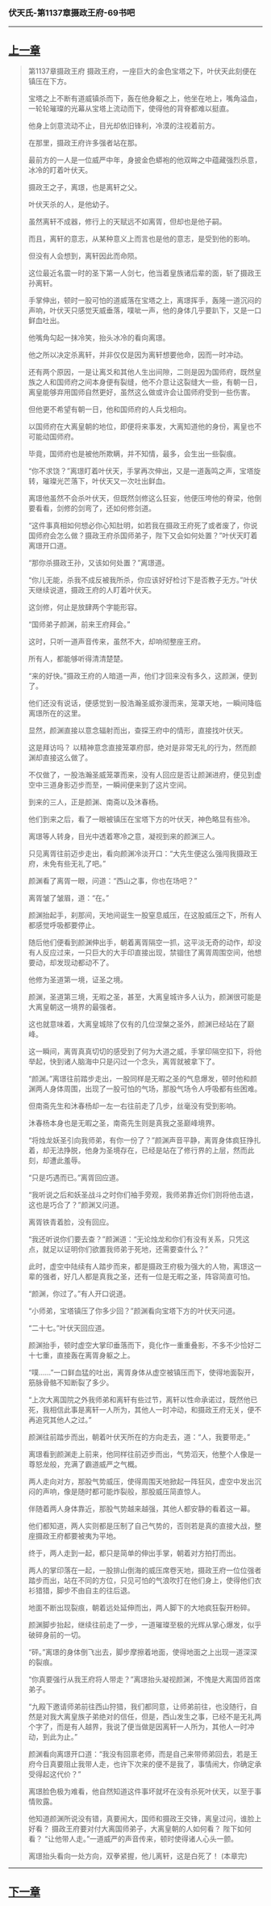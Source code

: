 ### 伏天氏-第1137章摄政王府-69书吧

--------
[上一章](./0ba7f208ad5deb3d42bc5f51dcf39aa6.md)
--------


>
>
>
>第1137章摄政王府
>摄政王府，一座巨大的金色宝塔之下，叶伏天此刻便在镇压在下方。
>
>宝塔之上不断有道威镇杀而下，轰在他身躯之上，他坐在地上，嘴角溢血，一轮轮璀璨的光幕从宝塔上流动而下，使得他的背脊都难以挺直。
>
>他身上剑意流动不止，目光却依旧锋利，冷漠的注视着前方。
>
>在那里，摄政王府许多强者站在那。
>
>最前方的一人是一位威严中年，身披金色蟒袍的他双眸之中蕴藏强烈杀意，冰冷的盯着叶伏天。
>
>摄政王之子，离璟，也是离轩之父。
>
>叶伏天杀的人，是他幼子。
>
>虽然离轩不成器，修行上的天赋远不如离胥，但却也是他子嗣。
>
>而且，离轩的意志，从某种意义上而言也是他的意志，是受到他的影响。
>
>但没有人会想到，离轩因此而命陨。
>
>这位最近名震一时的圣下第一人剑七，他当着皇族诸后辈的面，斩了摄政王孙离轩。
>
>手掌伸出，顿时一股可怕的道威落在宝塔之上，离璟挥手，轰隆一道沉闷的声响，叶伏天只感觉天威垂落，噗呲一声，他的身体几乎要趴下，又是一口鲜血吐出。
>
>他嘴角勾起一抹冷笑，抬头冰冷的看向离璟。
>
>他之所以决定杀离轩，并非仅仅是因为离轩想要他命，因而一时冲动。
>
>还有两个原因，一是让离爻和其他人生出间隙，二则是因为国师府，既然皇族之人和国师府之间本身便有裂缝，他不介意让这裂缝大一些，有朝一日，离皇能够弃用国师自然更好，虽然这么做或许会让国师府受到一些伤害。
>
>但他更不希望有朝一日，他和国师府的人兵戈相向。
>
>以国师府在大离皇朝的地位，即便将来事发，大离知道他的身份，离皇也不可能动国师府。
>
>毕竟，国师府也是被他所欺瞒，并不知情，最多，会生出一些裂痕。
>
>“你不求饶？”离璟盯着叶伏天，手掌再次伸出，又是一道轰鸣之声，宝塔旋转，璀璨光芒落下，叶伏天又一次吐出鲜血。
>
>离璟他虽然不会杀叶伏天，但既然剑修这么狂妄，他便压垮他的脊梁，他倒要看看，剑修的剑弯了，还如何修剑道。
>
>“这件事真相如何想必你心知肚明，如若我在摄政王府死了或者废了，你说国师府会怎么做？摄政王府杀国师弟子，陛下又会如何处置？”叶伏天盯着离璟开口道。
>
>“那你杀摄政王孙，又该如何处置？”离璟道。
>
>“你儿无能，杀我不成反被我所杀，你应该好好检讨下是否教子无方。”叶伏天继续说道，摄政王府的人盯着叶伏天。
>
>这剑修，何止是放肆两个字能形容。
>
>“国师弟子颜渊，前来王府拜会。”
>
>这时，只听一道声音传来，虽然不大，却响彻整座王府。
>
>所有人，都能够听得清清楚楚。
>
>“来的好快。”摄政王府的人暗道一声，他们才回来没有多久，这颜渊，便到了。
>
>他们还没有说话，便感觉到一股浩瀚圣威弥漫而来，笼罩天地，一瞬间降临离璟所在的这里。
>
>显然，颜渊直接以意念辐射而出，查探王府中的情形，直接找叶伏天。
>
>这是拜访吗？
>以精神意念直接笼罩府邸，绝对是非常无礼的行为，然而颜渊却直接这么做了。
>
>不仅做了，一股浩瀚圣威笼罩而来，没有人回应是否让颜渊进府，便见到虚空中三道身影迈步而至，一瞬间便来到了这片空间。
>
>到来的三人，正是颜渊、南斋以及沐春杨。
>
>他们到来之后，看了一眼被镇压在宝塔下方的叶伏天，神色略显有些冷。
>
>离璟等人转身，目光中透着寒冷之意，凝视到来的颜渊三人。
>
>只见离胥往前迈步走出，看向颜渊冷淡开口：“大先生便这么强闯我摄政王府，未免有些无礼了吧。”
>
>颜渊看了离胥一眼，问道：“西山之事，你也在场吧？”
>
>离胥皱了皱眉，道：“在。”
>
>颜渊抬起手，刹那间，天地间诞生一股窒息威压，在这股威压之下，所有人都感觉呼吸都要停止。
>
>随后他们便看到颜渊伸出手，朝着离胥隔空一抓，这平淡无奇的动作，却没有人反应过来，一只巨大的大手印直接出现，禁锢住了离胥周围空间，他想要动，却发现动都动不了。
>
>他修为圣道第一境，证圣之境。
>
>颜渊，圣道第三境，无暇之圣，甚至，大离皇城许多人认为，颜渊很可能是大离皇朝这一境界的最强者。
>
>这也就意味着，大离皇城除了仅有的几位涅槃之圣外，颜渊已经站在了巅峰。
>
>这一瞬间，离胥真真切切的感受到了何为大道之威，手掌印隔空扣下，将他举起，快到诸人脑海中只是闪过一个念头，离胥就被拿下了。
>
>“颜渊。”离璟往前踏步走出，一股同样是无暇之圣的气息爆发，顿时他和颜渊两人身体周围，出现了一股可怕的气场，那股气场令人呼吸都有些困难。
>
>但南斋先生和沐春杨却一左一右往前走了几步，丝毫没有受到影响。
>
>沐春杨本身也是无暇之圣，南斋先生则是真我之圣巅峰境界。
>
>“将烛龙妖圣引向我师弟，有你一份了？”颜渊声音平静，离胥身体疯狂挣扎着，却无法挣脱，他身为圣境存在，已经是站在了修行界的上层，然而此刻，却遭此羞辱。
>
>“只是巧遇而已。”离胥回应道。
>
>“我听说之后和妖圣战斗之时你们袖手旁观，我师弟靠近你们则将他击退，这也是巧合了？”颜渊又问道。
>
>离胥铁青着脸，没有回应。
>
>“我还听说你们要去查？”颜渊道：“无论烛龙和你们有没有关系，只凭这点，就足以证明你们欲置我师弟于死地，还需要查什么？”
>
>此时，虚空中陆续有人踏步而来，都是摄政王府极为强大的人物，离璟这一辈的强者，好几人都是真我之圣，还有一位是无暇之圣，阵容简直可怕。
>
>“颜渊，你过了。”有人开口说道。
>
>“小师弟，宝塔镇压了你多少回？”颜渊看向宝塔下方的叶伏天问道。
>
>“二十七。”叶伏天回应道。
>
>颜渊抬手，顿时虚空大掌印垂落而下，竟化作一重重叠影，不多不少恰好二十七重，直接轰在离胥身躯之上。
>
>“噗……”一口鲜血猛的吐出，离胥身体从虚空被镇压而下，使得地面裂开，筋脉骨骼不知断裂了多少。
>
>“上次大离国院之外我师弟和离轩有些过节，离轩以性命承诺过，既然他已死，我相信此事是离轩一人所为，其他人一时冲动，和摄政王府无关，便不再追究其他人之过。”
>
>颜渊往前踏步而出，朝着叶伏天所在的方向走去，道：“人，我要带走。”
>
>离璟看到颜渊走上前来，他同样往前迈步而出，气势滔天，他整个人像是一尊怒龙般，充满了霸道威严之气概。
>
>两人走向对方，那股气势威压，使得周围天地掀起一阵狂风，虚空中发出沉闷的声响，像是随时都可能炸裂般，那股威压简直惊人。
>
>伴随着两人身体靠近，那股气势越来越强，其他人都安静的看着这一幕。
>
>他们都知道，两人实则都是压制了自己气势的，否则若是真的直接大战，整座摄政王府都要被夷为平地。
>
>终于，两人走到一起，都只是简单的伸出手掌，朝着对方拍打而出。
>
>两人的掌印落在一起，一股排山倒海的威压席卷天地，摄政王府一位位强者踏步而出，站在不同的方位，只见可怕的气浪吹打在他们身上，使得他们衣衫猎猎，脚步不由自主的往后退。
>
>地面不断出现裂痕，朝着远处延伸而出，两人脚下的大地疯狂裂开粉碎。
>
>颜渊脚步抬起，继续往前走了一步，一道璀璨至极的光辉从掌心爆发，似乎破碎身前的一切。
>
>“砰。”离璟的身体倒飞出去，脚步摩擦着地面，使得地面之上出现一道深深的裂痕。
>
>“你真要强行从我王府将人带走？”离璟抬头凝视颜渊，不愧是大离国师首席弟子。
>
>“九殿下邀请师弟前往西山狩猎，我们都同意，让师弟前往，也没随行，自然是对我大离皇族子弟绝对的信任，但是，西山发生之事，已经不是无礼两个字了，而是有人越界，我说了便当做是因离轩一人所为，其他人一时冲动，到此为止。”
>
>颜渊看向离璟开口道：“我没有回禀老师，而是自己来带师弟回去，若是王府今日真要阻止我带人走，也许下次来的便不是我了，事情闹大，你确定承受得起这代价？”
>
>离璟脸色极为难看，他自然知道这件事坏就坏在没有杀死叶伏天，以至于事情败露。
>
>他知道颜渊所说没有错，真要闹大，国师和摄政王交锋，离皇过问，谁脸上好看？
>摄政王府要对付大离国师弟子，大离皇朝的人如何看？
>陛下如何看？
>“让他带人走。”一道威严的声音传来，顿时使得诸人心头一颤。
>
>离璟抬头看向一处方向，双拳紧握，他儿离轩，这是白死了！
>(本章完)
>
>

--------
[下一章](./7a3d75606a70a9fd7c2eeea6e6cb35bf.md)
--------
